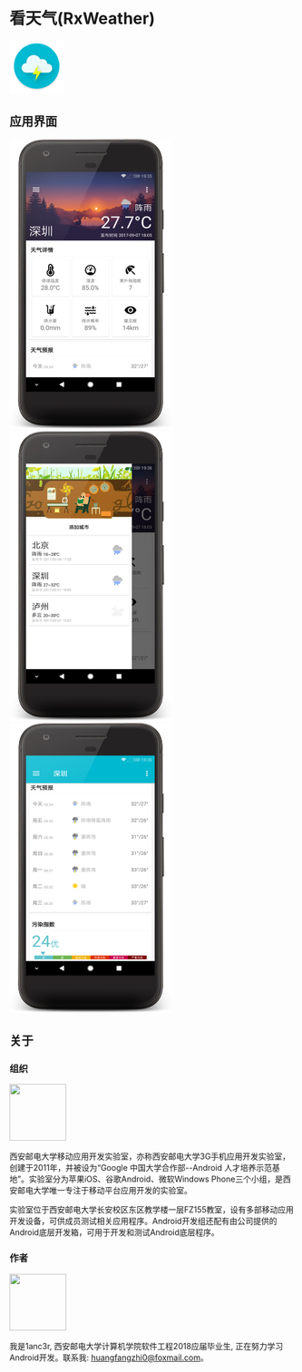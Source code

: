 # 看天气(RxWeather)
<img src="https://github.com/1anc3r/RxWeather/blob/master/app/src/main/res/mipmap-xxxhdpi/ic_launcher.png" width = "96" height = "96" alt="icon"/>

## 应用界面
<img src="https://github.com/1anc3r/RxWeather/blob/master/screenshot/1.png" width = "288" height = "512" alt="" /><img src="https://github.com/1anc3r/RxWeather/blob/master/screenshot/2.png" width = "288" height = "512" alt="" /><img src="https://github.com/1anc3r/RxWeather/blob/master/screenshot/3.png" width = "288" height = "512" alt="" />

## 关于
### 组织
<img src="http://o7gy5l0ax.bkt.clouddn.com/ic_xiyoumobile.png" width = "100" height = "100" alt=""/>

西安邮电大学移动应用开发实验室，亦称西安邮电大学3G手机应用开发实验室，创建于2011年，并被设为“Google 中国大学合作部--Android 人才培养示范基地”。实验室分为苹果iOS、谷歌Android、微软Windows Phone三个小组，是西安邮电大学唯一专注于移动平台应用开发的实验室。

实验室位于西安邮电大学长安校区东区教学楼一层FZ155教室，设有多部移动应用开发设备，可供成员测试相关应用程序。Android开发组还配有由公司提供的Android底层开发箱，可用于开发和测试Android底层程序。

### 作者
<img src="http://o7gy5l0ax.bkt.clouddn.com/ic_lancer.jpg" width = "100" height = "100" alt=""/>

我是1anc3r, 西安邮电大学计算机学院软件工程2018应届毕业生, 正在努力学习Android开发。联系我: huangfangzhi0@foxmail.com。
